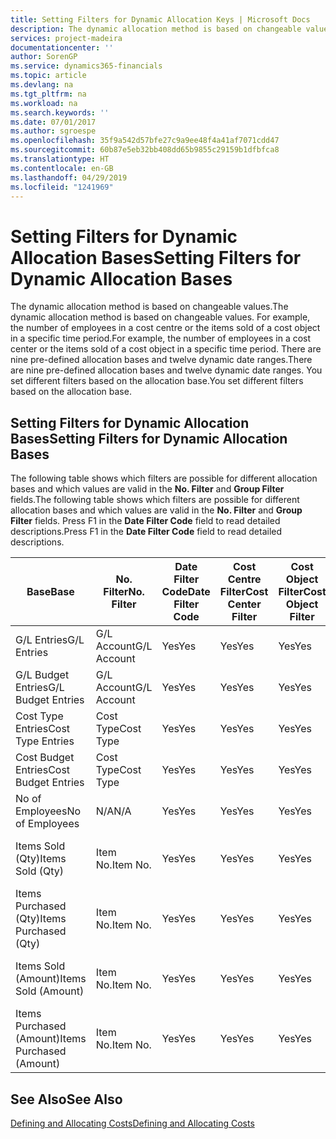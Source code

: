 ```yaml
---
title: Setting Filters for Dynamic Allocation Keys | Microsoft Docs
description: The dynamic allocation method is based on changeable values. For example, the number of employees in a cost centre or the items sold of a cost object in a specific time period. There are nine pre-defined allocation bases and twelve dynamic date ranges. You set different filters based on the allocation base.
services: project-madeira
documentationcenter: ''
author: SorenGP
ms.service: dynamics365-financials
ms.topic: article
ms.devlang: na
ms.tgt_pltfrm: na
ms.workload: na
ms.search.keywords: ''
ms.date: 07/01/2017
ms.author: sgroespe
ms.openlocfilehash: 35f9a542d57bfe27c9a9ee48f4a41af7071cdd47
ms.sourcegitcommit: 60b87e5eb32bb408dd65b9855c29159b1dfbfca8
ms.translationtype: HT
ms.contentlocale: en-GB
ms.lasthandoff: 04/29/2019
ms.locfileid: "1241969"
---
```

# <a name="setting-filters-for-dynamic-allocation-bases"></a><span data-ttu-id="c62b4-106">Setting Filters for Dynamic Allocation Bases</span><span class="sxs-lookup"><span data-stu-id="c62b4-106">Setting Filters for Dynamic Allocation Bases</span></span>
<span data-ttu-id="c62b4-107">The dynamic allocation method is based on changeable values.</span><span class="sxs-lookup"><span data-stu-id="c62b4-107">The dynamic allocation method is based on changeable values.</span></span> <span data-ttu-id="c62b4-108">For example, the number of employees in a cost centre or the items sold of a cost object in a specific time period.</span><span class="sxs-lookup"><span data-stu-id="c62b4-108">For example, the number of employees in a cost center or the items sold of a cost object in a specific time period.</span></span> <span data-ttu-id="c62b4-109">There are nine pre-defined allocation bases and twelve dynamic date ranges.</span><span class="sxs-lookup"><span data-stu-id="c62b4-109">There are nine pre-defined allocation bases and twelve dynamic date ranges.</span></span> <span data-ttu-id="c62b4-110">You set different filters based on the allocation base.</span><span class="sxs-lookup"><span data-stu-id="c62b4-110">You set different filters based on the allocation base.</span></span>  

## <a name="setting-filters-for-dynamic-allocation-bases"></a><span data-ttu-id="c62b4-111">Setting Filters for Dynamic Allocation Bases</span><span class="sxs-lookup"><span data-stu-id="c62b4-111">Setting Filters for Dynamic Allocation Bases</span></span>  
 <span data-ttu-id="c62b4-112">The following table shows which filters are possible for different allocation bases and which values are valid in the **No. Filter** and **Group Filter** fields.</span><span class="sxs-lookup"><span data-stu-id="c62b4-112">The following table shows which filters are possible for different allocation bases and which values are valid in the **No. Filter** and **Group Filter** fields.</span></span> <span data-ttu-id="c62b4-113">Press F1 in the **Date Filter Code** field to read detailed descriptions.</span><span class="sxs-lookup"><span data-stu-id="c62b4-113">Press F1 in the **Date Filter Code** field to read detailed descriptions.</span></span>  

|<span data-ttu-id="c62b4-114">**Base**</span><span class="sxs-lookup"><span data-stu-id="c62b4-114">**Base**</span></span>|<span data-ttu-id="c62b4-115">**No. Filter**</span><span class="sxs-lookup"><span data-stu-id="c62b4-115">**No. Filter**</span></span>|<span data-ttu-id="c62b4-116">**Date Filter Code**</span><span class="sxs-lookup"><span data-stu-id="c62b4-116">**Date Filter Code**</span></span>|<span data-ttu-id="c62b4-117">**Cost Centre Filter**</span><span class="sxs-lookup"><span data-stu-id="c62b4-117">**Cost Center Filter**</span></span>|<span data-ttu-id="c62b4-118">**Cost Object Filter**</span><span class="sxs-lookup"><span data-stu-id="c62b4-118">**Cost Object Filter**</span></span>|<span data-ttu-id="c62b4-119">**Group Filter**</span><span class="sxs-lookup"><span data-stu-id="c62b4-119">**Group Filter**</span></span>|  
|--------------|----------------------------------------|----------------------------------------------|------------------------------------------------|------------------------------------------------|------------------------------------------|  
|<span data-ttu-id="c62b4-120">G/L Entries</span><span class="sxs-lookup"><span data-stu-id="c62b4-120">G/L Entries</span></span>|<span data-ttu-id="c62b4-121">G/L Account</span><span class="sxs-lookup"><span data-stu-id="c62b4-121">G/L Account</span></span>|<span data-ttu-id="c62b4-122">Yes</span><span class="sxs-lookup"><span data-stu-id="c62b4-122">Yes</span></span>|<span data-ttu-id="c62b4-123">Yes</span><span class="sxs-lookup"><span data-stu-id="c62b4-123">Yes</span></span>|<span data-ttu-id="c62b4-124">Yes</span><span class="sxs-lookup"><span data-stu-id="c62b4-124">Yes</span></span>|<span data-ttu-id="c62b4-125">N/A</span><span class="sxs-lookup"><span data-stu-id="c62b4-125">N/A</span></span>|  
|<span data-ttu-id="c62b4-126">G/L Budget Entries</span><span class="sxs-lookup"><span data-stu-id="c62b4-126">G/L Budget Entries</span></span>|<span data-ttu-id="c62b4-127">G/L Account</span><span class="sxs-lookup"><span data-stu-id="c62b4-127">G/L Account</span></span>|<span data-ttu-id="c62b4-128">Yes</span><span class="sxs-lookup"><span data-stu-id="c62b4-128">Yes</span></span>|<span data-ttu-id="c62b4-129">Yes</span><span class="sxs-lookup"><span data-stu-id="c62b4-129">Yes</span></span>|<span data-ttu-id="c62b4-130">Yes</span><span class="sxs-lookup"><span data-stu-id="c62b4-130">Yes</span></span>|<span data-ttu-id="c62b4-131">G/L Budget Name</span><span class="sxs-lookup"><span data-stu-id="c62b4-131">G/L Budget Name</span></span>|  
|<span data-ttu-id="c62b4-132">Cost Type Entries</span><span class="sxs-lookup"><span data-stu-id="c62b4-132">Cost Type Entries</span></span>|<span data-ttu-id="c62b4-133">Cost Type</span><span class="sxs-lookup"><span data-stu-id="c62b4-133">Cost Type</span></span>|<span data-ttu-id="c62b4-134">Yes</span><span class="sxs-lookup"><span data-stu-id="c62b4-134">Yes</span></span>|<span data-ttu-id="c62b4-135">Yes</span><span class="sxs-lookup"><span data-stu-id="c62b4-135">Yes</span></span>|<span data-ttu-id="c62b4-136">Yes</span><span class="sxs-lookup"><span data-stu-id="c62b4-136">Yes</span></span>|<span data-ttu-id="c62b4-137">N/A</span><span class="sxs-lookup"><span data-stu-id="c62b4-137">N/A</span></span>|  
|<span data-ttu-id="c62b4-138">Cost Budget Entries</span><span class="sxs-lookup"><span data-stu-id="c62b4-138">Cost Budget Entries</span></span>|<span data-ttu-id="c62b4-139">Cost Type</span><span class="sxs-lookup"><span data-stu-id="c62b4-139">Cost Type</span></span>|<span data-ttu-id="c62b4-140">Yes</span><span class="sxs-lookup"><span data-stu-id="c62b4-140">Yes</span></span>|<span data-ttu-id="c62b4-141">Yes</span><span class="sxs-lookup"><span data-stu-id="c62b4-141">Yes</span></span>|<span data-ttu-id="c62b4-142">Yes</span><span class="sxs-lookup"><span data-stu-id="c62b4-142">Yes</span></span>|<span data-ttu-id="c62b4-143">Budget Name</span><span class="sxs-lookup"><span data-stu-id="c62b4-143">Budget Name</span></span>|  
|<span data-ttu-id="c62b4-144">No of Employees</span><span class="sxs-lookup"><span data-stu-id="c62b4-144">No of Employees</span></span>|<span data-ttu-id="c62b4-145">N/A</span><span class="sxs-lookup"><span data-stu-id="c62b4-145">N/A</span></span>|<span data-ttu-id="c62b4-146">Yes</span><span class="sxs-lookup"><span data-stu-id="c62b4-146">Yes</span></span>|<span data-ttu-id="c62b4-147">Yes</span><span class="sxs-lookup"><span data-stu-id="c62b4-147">Yes</span></span>|<span data-ttu-id="c62b4-148">Yes</span><span class="sxs-lookup"><span data-stu-id="c62b4-148">Yes</span></span>|<span data-ttu-id="c62b4-149">N/A</span><span class="sxs-lookup"><span data-stu-id="c62b4-149">N/A</span></span>|  
|<span data-ttu-id="c62b4-150">Items Sold (Qty)</span><span class="sxs-lookup"><span data-stu-id="c62b4-150">Items Sold (Qty)</span></span>|<span data-ttu-id="c62b4-151">Item No.</span><span class="sxs-lookup"><span data-stu-id="c62b4-151">Item No.</span></span>|<span data-ttu-id="c62b4-152">Yes</span><span class="sxs-lookup"><span data-stu-id="c62b4-152">Yes</span></span>|<span data-ttu-id="c62b4-153">Yes</span><span class="sxs-lookup"><span data-stu-id="c62b4-153">Yes</span></span>|<span data-ttu-id="c62b4-154">Yes</span><span class="sxs-lookup"><span data-stu-id="c62b4-154">Yes</span></span>|<span data-ttu-id="c62b4-155">Inventory Posting Group</span><span class="sxs-lookup"><span data-stu-id="c62b4-155">Inventory Posting Group</span></span>|  
|<span data-ttu-id="c62b4-156">Items Purchased (Qty)</span><span class="sxs-lookup"><span data-stu-id="c62b4-156">Items Purchased (Qty)</span></span>|<span data-ttu-id="c62b4-157">Item No.</span><span class="sxs-lookup"><span data-stu-id="c62b4-157">Item No.</span></span>|<span data-ttu-id="c62b4-158">Yes</span><span class="sxs-lookup"><span data-stu-id="c62b4-158">Yes</span></span>|<span data-ttu-id="c62b4-159">Yes</span><span class="sxs-lookup"><span data-stu-id="c62b4-159">Yes</span></span>|<span data-ttu-id="c62b4-160">Yes</span><span class="sxs-lookup"><span data-stu-id="c62b4-160">Yes</span></span>|<span data-ttu-id="c62b4-161">Inventory Posting Group</span><span class="sxs-lookup"><span data-stu-id="c62b4-161">Inventory Posting Group</span></span>|  
|<span data-ttu-id="c62b4-162">Items Sold (Amount)</span><span class="sxs-lookup"><span data-stu-id="c62b4-162">Items Sold (Amount)</span></span>|<span data-ttu-id="c62b4-163">Item No.</span><span class="sxs-lookup"><span data-stu-id="c62b4-163">Item No.</span></span>|<span data-ttu-id="c62b4-164">Yes</span><span class="sxs-lookup"><span data-stu-id="c62b4-164">Yes</span></span>|<span data-ttu-id="c62b4-165">Yes</span><span class="sxs-lookup"><span data-stu-id="c62b4-165">Yes</span></span>|<span data-ttu-id="c62b4-166">Yes</span><span class="sxs-lookup"><span data-stu-id="c62b4-166">Yes</span></span>|<span data-ttu-id="c62b4-167">Inventory Posting Group</span><span class="sxs-lookup"><span data-stu-id="c62b4-167">Inventory Posting Group</span></span>|  
|<span data-ttu-id="c62b4-168">Items Purchased (Amount)</span><span class="sxs-lookup"><span data-stu-id="c62b4-168">Items Purchased (Amount)</span></span>|<span data-ttu-id="c62b4-169">Item No.</span><span class="sxs-lookup"><span data-stu-id="c62b4-169">Item No.</span></span>|<span data-ttu-id="c62b4-170">Yes</span><span class="sxs-lookup"><span data-stu-id="c62b4-170">Yes</span></span>|<span data-ttu-id="c62b4-171">Yes</span><span class="sxs-lookup"><span data-stu-id="c62b4-171">Yes</span></span>|<span data-ttu-id="c62b4-172">Yes</span><span class="sxs-lookup"><span data-stu-id="c62b4-172">Yes</span></span>|<span data-ttu-id="c62b4-173">Inventory Posting Group</span><span class="sxs-lookup"><span data-stu-id="c62b4-173">Inventory Posting Group</span></span>|  

## <a name="see-also"></a><span data-ttu-id="c62b4-174">See Also</span><span class="sxs-lookup"><span data-stu-id="c62b4-174">See Also</span></span>  
[<span data-ttu-id="c62b4-175">Defining and Allocating Costs</span><span class="sxs-lookup"><span data-stu-id="c62b4-175">Defining and Allocating Costs</span></span>](finance-define-and-allocate-costs.md)
